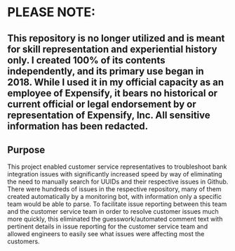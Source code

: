 # PLEASE NOTE:
## This repository is no longer utilized and is meant for skill representation and experiential history only. I created 100% of its contents independently, and its primary use began in 2018. While I used it in my official capacity as an employee of Expensify, it bears no historical or current official or legal endorsement by or representation of Expensify, Inc. All sensitive information has been redacted.

## Purpose
This project enabled customer service representatives to troubleshoot bank integration issues with significantly increased speed by way of eliminating the need to manually search for UUIDs and their respective issues in Github. There were hundreds of issues in the respective repository, many of them created automatically by a monitoring bot, with information only a specific team would be able to parse. To facilitate issue reporting between this team and the customer service team in order to resolve customer issues much more quickly, this eliminated the guesswork/automated comment text with pertinent details in issue reporting for the customer service team and allowed engineers to easily see what issues were affecting most the customers.
